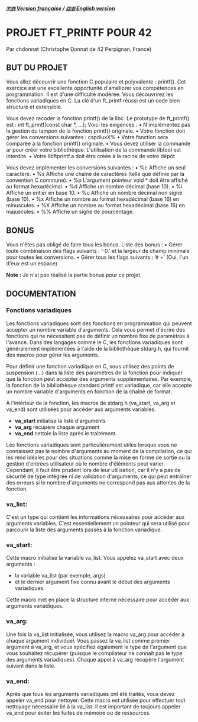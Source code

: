 ##### [🇫🇷 Version française](README.fr.md) / [🇬🇧 English version](README.md)

# PROJET FT_PRINTF POUR 42
Par chdonnat (Christophe Donnat de 42 Perpignan, France)


## BUT DU PROJET
Vous allez découvrir une fonction C populaire et polyvalente : printf(). Cet exercice est une excellente
opportunité d'améliorer vos compétences en programmation. Il est d'une difficulté modérée.
Vous découvrirez les fonctions variadiques en C.
La clé d'un ft_printf réussi est un code bien structuré et extensible.

Vous devez recoder la fonction printf() de la libc.
Le prototype de ft_printf() est :
int ft_printf(const char *, ...);
Voici les exigences :
• N'implémentez pas la gestion du tampon de la fonction printf() originale.
• Votre fonction doit gérer les conversions suivantes : cspdiuxX%
• Votre fonction sera comparée à la fonction printf() originale.
• Vous devez utiliser la commande ar pour créer votre bibliothèque.
L'utilisation de la commande libtool est interdite.
• Votre libftprintf.a doit être créée à la racine de votre dépôt

Vous devez implémenter les conversions suivantes :
• %c Affiche un seul caractère.
• %s Affiche une chaîne de caractères (telle que définie par la convention C commune).
• %p L'argument pointeur void * doit être affiché au format hexadécimal.
• %d Affiche un nombre décimal (base 10).
• %i Affiche un entier en base 10.
• %u Affiche un nombre décimal non signé (base 10).
• %x Affiche un nombre au format hexadécimal (base 16) en minuscules.
• %X Affiche un nombre au format hexadécimal (base 16) en majuscules.
• %% Affiche un signe de pourcentage.

## BONUS

Vous n'êtes pas obligé de faire tous les bonus.
Liste des bonus :
• Gérer toute combinaison des flags suivants : ’-0.’ et la largeur de champ minimale
pour toutes les conversions.
• Gérer tous les flags suivants : ’# +’ (Oui, l'un d'eux est un espace)

**Note :** Je n'ai pas réalisé la partie bonus pour ce projet.

## DOCUMENTATION

### Fonctions variadiques
Les fonctions variadiques sont des fonctions en programmation qui peuvent accepter un nombre variable d'arguments.
Cela vous permet d'écrire des fonctions qui ne nécessitent pas de définir un nombre fixe de paramètres à l'avance.
Dans des langages comme le C, les fonctions variadiques sont généralement implémentées à l'aide de la bibliothèque stdarg.h, qui fournit des macros pour gérer les arguments.

Pour définir une fonction variadique en C, vous utilisez des points de suspension (...) dans la liste des paramètres de la fonction pour indiquer que la fonction peut accepter des arguments supplémentaires.
Par exemple, la fonction de la bibliothèque standard printf est variadique, car elle accepte un nombre variable d'arguments en fonction de la chaîne de format.

À l'intérieur de la fonction, les macros de stdarg.h (va_start, va_arg et va_end) sont utilisées pour accéder aux arguments variables.
- **va_start** initialise la liste d'arguments
- **va_arg** récupère chaque argument
- **va_end** nettoie la liste après le traitement.

Les fonctions variadiques sont particulièrement utiles lorsque vous ne connaissez pas le nombre d'arguments au moment de la compilation, ce qui les rend idéales pour des situations comme la mise en forme de sortie ou la gestion d'entrées utilisateur où le nombre d'éléments peut varier. Cependant, il faut être prudent lors de leur utilisation, car il n'y a pas de sécurité de type intégrée ni de validation d'arguments, ce qui peut entraîner des erreurs si le nombre d'arguments ne correspond pas aux attentes de la fonction.

### va_list:
C'est un type qui contient les informations nécessaires pour accéder aux arguments variables.
C'est essentiellement un pointeur qui sera utilisé pour parcourir la liste des arguments passés à la fonction variadique.

### va_start:
Cette macro initialise la variable va_list. Vous appelez va_start avec deux arguments :
- la variable va_list (par exemple, args)
- et le dernier argument fixe connu avant le début des arguments variadiques.

Cette macro met en place la structure interne nécessaire pour accéder aux arguments variadiques.

### va_arg:
Une fois la va_list initialisée, vous utilisez la macro va_arg pour accéder à chaque argument individuel.
Vous passez la va_list comme premier argument à va_arg, et vous spécifiez également le type de l'argument que vous souhaitez récupérer
(puisque le compilateur ne connaît pas le type des arguments variadiques). Chaque appel à va_arg récupère l'argument suivant dans la liste.

### va_end:
Après que tous les arguments variadiques ont été traités, vous devez appeler va_end pour nettoyer.
Cette macro est utilisée pour effectuer tout nettoyage nécessaire lié à la va_list. Il est important de toujours appeler va_end pour éviter les fuites de mémoire ou de ressources.

